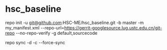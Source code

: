 # hsc_baseline

repo init -u git@github.com:HSC-ME/hsc_baseline.git -b master -m my_manifest.xml --repo-url=https://gerrit-googlesource.lug.ustc.edu.cn/git-repo --no-repo-verify -g default,sourcecode

repo sync -d -c --force-sync

